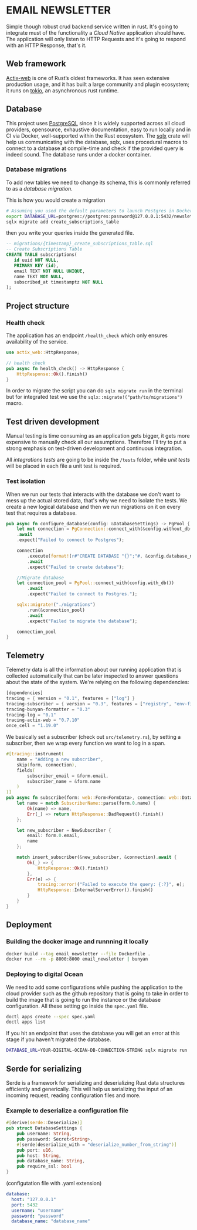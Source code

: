 # EMAIL NEWSLETTER

Simple though robust crud backend service written in rust. It's going to integrate must of the functionality a *Cloud Native* application should have. The application will only listen to HTTP Requests and it's going to respond with an HTTP Response, that's it.
 
## Web framework

[Actix-web](https://actix.rs) is one of Rust’s oldest frameworks. It has seen extensive production usage, and it has built a large community and plugin ecosystem; it runs on [tokio](https://tokio.rs), an asynchronous rust runtime.

## Database
This project uses [PostgreSQL](https://www.postgresql.org) since it is widely supported across all cloud providers, opensource, exhaustive documentation, easy to run locally and in CI via Docker, well-supported within the Rust ecosystem. The [sqlx](https://crates.io/crates/sqlx) crate will help us communicating with the database, sqlx, uses procedural macros to connect to a database at compile-time and check if the provided query is indeed sound. The database runs under a docker container.

### Database migrations
To add new tables we need to change its schema, this is commonly referred to as a *database migration*.

This is how you would create a migration

```bash
# Assuming you used the default parameters to launch Postgres in Docker!
export DATABASE_URL=postgres://postgres:password@127.0.0.1:5432/newsletter
sqlx migrate add create_subscriptions_table
```

then you write your queries inside the generated file.

```sql
-- migrations/{timestamp}_create_subscriptions_table.sql
-- Create Subscriptions Table
CREATE TABLE subscriptions(
   id uuid NOT NULL,
   PRIMARY KEY (id),
   email TEXT NOT NULL UNIQUE,
   name TEXT NOT NULL,
   subscribed_at timestamptz NOT NULL
);
```
## Project structure

### Health check
The application has an endpoint `/health_check` which only ensures availability of the service.

```rs
use actix_web::HttpResponse;

// health check
pub async fn health_check() -> HttpResponse {
    HttpResponse::Ok().finish()
}
```

In order to migrate the script you can do `sqlx migrate run` in the terminal but for integrated test we use the `sqlx::migrate!("path/to/migrations")` macro.

## Test driven development
Manual testing is time consuming as an application gets bigger, it gets more expensive to manually check all our assumptions. Therefore I'll try to put a strong emphasis on test-driven development and continuous integration.

All *integrations tests* are going to be inside the `/tests` folder, while *unit tests* will be placed in each file a unit test is required.

### Test isolation
When we run our tests that interacts with the database we don't want to mess up the actual stored data, that's why we need to isolate the tests. We create a new logical database and then we run migrations on it on every test that requires a database.

```rs
pub async fn configure_database(config: &DatabaseSettings) -> PgPool {
    let mut connection = PgConnection::connect_with(&config.without_db())
    .await
    .expect("Failed to connect to Postgres");

    connection
        .execute(format!(r#"CREATE DATABASE "{}";"#, &config.database_name).as_str())
        .await
        .expect("Failed to create database");

    //Migrate database
    let connection_pool = PgPool::connect_with(config.with_db())
        .await
        .expect("Failed to connect to Postgres.");

    sqlx::migrate!("./migrations")
        .run(&connection_pool)
        .await
        .expect("Failed to migrate the database");

    connection_pool
}
```

## Telemetry

Telemetry data is all the information about our running application that is collected automatically that can be later inspected to answer questions about the state of the system. We're relying on the following dependencies:

```rs
[dependencies]
tracing = { version = "0.1", features = ["log"] }
tracing-subscriber = { version = "0.3", features = ["registry", "env-filter"] }
tracing-bunyan-formatter = "0.3"
tracing-log = "0.1"
tracing-actix-web = "0.7.10"
once_cell = "1.19.0"
```

We basically set a subscriber (check out `src/telemetry.rs`), by setting a subscriber, then we wrap every function we want to log in a span.

```rs
#[tracing::instrument(
    name = "Adding a new subscriber",
    skip(form, connection),
    fields(
        subscriber_email = &form.email,
        subscriber_name = &form.name
    )
)]
pub async fn subscribe(form: web::Form<FormData>, connection: web::Data<PgPool>) -> HttpResponse {
    let name = match SubscriberName::parse(form.0.name) {
        Ok(name) => name,
        Err(_) => return HttpResponse::BadRequest().finish()
    };

    let new_subscriber = NewSubscriber {
        email: form.0.email,
        name
    };

    match insert_subscriber(&new_subscriber, &connection).await {
        Ok(_) => {
            HttpResponse::Ok().finish()
        },
        Err(e) => {
            tracing::error!("Failed to execute the query: {:?}", e);
            HttpResponse::InternalServerError().finish()
        }
    }
}
```

## Deployment

### Building the docker image and runnning it locally

```bash
docker build --tag email_newsletter --file Dockerfile .
docker run --rm -p 8000:8000 email_newsletter | bunyan
```
### Deploying to digital Ocean

We need to add some configurations while pushing the application to the cloud provider such as the github repository that is going to take in order to build the image that is going to run the instance or the database configuration. All these setting go inside the `spec.yaml` file.

```bash
doctl apps create --spec spec.yaml
doctl apps list
```

If you hit an endpoint that uses the database you will get an error at this stage if you haven't migrated the database.

```bash
DATABASE_URL=YOUR-DIGITAL-OCEAN-DB-CONNECTION-STRING sqlx migrate run
```

## Serde for serializing
Serde is a framework for serializing and deserializing Rust data structures efficiently and generically. This will help us serializing the input of an incoming request, reading configuration files and more.

### Example to deserialize a configuration file

```rs
#[derive(serde::Deserialize)]
pub struct DatabaseSettings {
    pub username: String,
    pub password: Secret<String>,
    #[serde(deserialize_with = "deserialize_number_from_string")]
    pub port: u16,
    pub host: String,
    pub database_name: String,
    pub require_ssl: bool
}
```

(configutation file with .yaml extension)
```yaml
database:
  host: "127.0.0.1"
  port: 5432
  username: "username"
  password: "password"
  database_name: "database_name"
```
